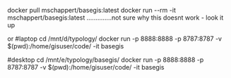 docker pull mschappert/basegis:latest
docker run --rm -it mschappert/basegis:latest
..............not sure why this doesnt work - look it up

or
#laptop
cd /mnt/d/typology/
docker run -p 8888:8888 -p 8787:8787 -v $(pwd):/home/gisuser/code/ -it basegis

#desktop
cd /mnt/e/typology/basegis/
docker run -p 8888:8888 -p 8787:8787 -v $(pwd):/home/gisuser/code/ -it basegis